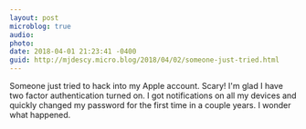 ```yaml
---
layout: post
microblog: true
audio: 
photo: 
date: 2018-04-01 21:23:41 -0400
guid: http://mjdescy.micro.blog/2018/04/02/someone-just-tried.html
---
```

Someone just tried to hack into my Apple account. Scary! I'm glad I have two factor authentication turned on. I got notifications on all my devices and quickly changed my password for the first time in a couple years. I wonder what happened.
